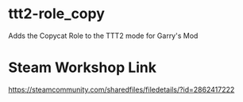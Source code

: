 # ttt2-role_copy
Adds the Copycat Role to the TTT2 mode for Garry's Mod

# Steam Workshop Link
https://steamcommunity.com/sharedfiles/filedetails/?id=2862417222

